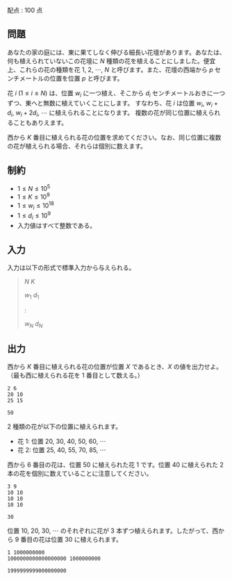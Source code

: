 配点 : $100$ 点

## 問題

あなたの家の庭には、東に果てしなく伸びる細長い花壇があります。あなたは、何も植えられていないこの花壇に $N$ 種類の花を植えることにしました。便宜上、これらの花の種類を花 $1,$ $2,$ $\cdots ,$ $N$ と呼びます。また、花壇の西端から $p$ センチメートルの位置を位置 $p$ と呼びます。

花 $i$ $(1 \leq i \leq N)$ は、位置 $w_i$ に一つ植え、そこから $d_i$ センチメートルおきに一つずつ、東へと無数に植えていくことにします。
すなわち、花 $i$ は位置 $w_i,$ $w_i + d_i,$ $w_i + 2 d_i,$ $\cdots$ に植えられることになります。
複数の花が同じ位置に植えられることもありえます。

西から $K$ 番目に植えられる花の位置を求めてください。なお、同じ位置に複数の花が植えられる場合、それらは個別に数えます。

## 制約

- $1 \leq N \leq 10^5$
- $1 \leq K \leq 10^9$
- $1 \leq w_i \leq 10^{18}$
- $1 \leq d_i \leq 10^9$
- 入力値はすべて整数である。

## 入力

入力は以下の形式で標準入力から与えられる。

> $N$ $K$
> 
> $w_1$ $d_1$
> 
> $:$
> 
> $w_N$ $d_N$

## 出力

西から $K$ 番目に植えられる花の位置が位置 $X$ であるとき、$X$ の値を出力せよ。（最も西に植えられる花を $1$ 番目として数える。）

```input1
2 6
20 10
25 15
```

```output1
50
```

$2$ 種類の花が以下の位置に植えられます。

- 花 $1$: 位置 $20,$ $30,$ $40,$ $50,$ $60,$ $\cdots$
- 花 $2$: 位置 $25,$ $40,$ $55,$ $70,$ $85,$ $\cdots$

西から $6$ 番目の花は、位置 $50$ に植えられた花 $1$ です。位置 $40$ に植えられた $2$ 本の花を個別に数えていることに注意してください。

```input2
3 9
10 10
10 10
10 10
```

```output2
30
```

位置 $10,$ $20,$ $30,$ $\cdots$ のそれぞれに花が $3$ 本ずつ植えられます。したがって、西から $9$ 番目の花は位置 $30$ に植えられます。

```input3
1 1000000000
1000000000000000000 1000000000
```

```output3
1999999999000000000
```